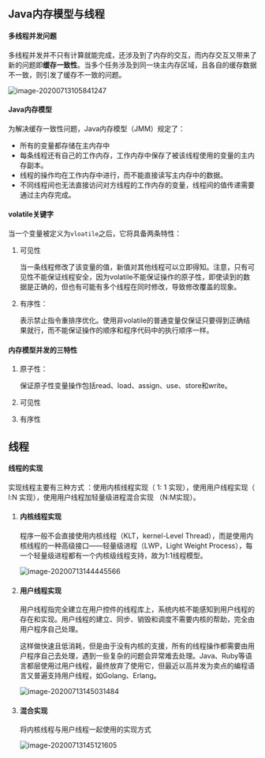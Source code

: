 ## Java内存模型与线程



#### 多线程并发问题

多线程并发并不只有计算就能完成，还涉及到了内存的交互，而内存交互又带来了新的问题即**缓存一致性**。当多个任务涉及到同一块主内存区域，且各自的缓存数据不一致，则引发了缓存不一致的问题。

![image-20200713105841247](https://github.com/liu8926847/MyMarkDown/blob/master/JVM/img/img/image-20200713105841247.png)

#### Java内存模型

为解决缓存一致性问题，Java内存模型（JMM）规定了：

- 所有的变量都存储在主内存中
- 每条线程还有自己的工作内存，工作内存中保存了被该线程使用的变量的主内存副本。
- 线程的操作均在工作内存中进行，而不能直接读写主内存中的数据。
- 不同线程间也无法直接访问对方线程的工作内存的变量，线程间的值传递需要通过主内存完成。

#### volatile关键字

当一个变量被定义为`vloatile`之后，它将具备两条特性：

1. 可见性

   当一条线程修改了该变量的值，新值对其他线程可以立即得知。注意，只有可见性不能保证线程安全，因为volatile不能保证操作的原子性，即使读到的数据是正确的，但也有可能有多个线程在同时修改，导致修改覆盖的现象。

2. 有序性：

   表示禁止指令重排序优化。使用非volatile的普通变量仅保证只要得到正确结果就行，而不能保证操作的顺序和程序代码中的执行顺序一样。

#### 内存模型并发的三特性

1. 原子性：

   保证原子性变量操作包括read、load、assign、use、store和write。

2. 可见性

3. 有序性



## 线程

#### 线程的实现

实现线程主要有三种方式 ：使用内核线程实现（ 1: 1 实现），使用用户线程实现（ l:N 实现），使用用户线程加轻量级进程混合实现 （N:M实现）。

1. #### 内核线程实现

   程序一般不会直接使用内核线程（KLT，kernel-Level Thread），而是使用内核线程的一种高级接口——轻量级进程（LWP，Light Weight Process），每一个轻量级进程都有一个内核级线程支持，故为1:1线程模型。

   ![image-20200713144445566](https://github.com/liu8926847/MyMarkDown/blob/master/JVM/img/img/image-20200713144445566.png)

2. #### 用户线程实现

   用户线程指完全建立在用户控件的线程库上，系统内核不能感知到用户线程的存在和实现。用户线程的建立、同步、销毁和调度不需要内核的帮助，完全由用户程序自己处理。

   这样做快速且低消耗，但是由于没有内核的支援，所有的线程操作都需要由用户程序自己去处理，遇到一些复杂的问题会异常难去处理。Java、Ruby等语言都层使用过用户线程，最终放弃了使用它，但最近以高并发为卖点的编程语言又普遍支持用户线程，如Golang、Erlang。

   ![image-20200713145031484](https://github.com/liu8926847/MyMarkDown/blob/master/JVM/img/img/image-20200713145031484.png)

3. #### 混合实现

   将内核线程与用户线程一起使用的实现方式

   ![image-20200713145121605](https://github.com/liu8926847/MyMarkDown/blob/master/JVM/img/img/image-20200713145121605.png)